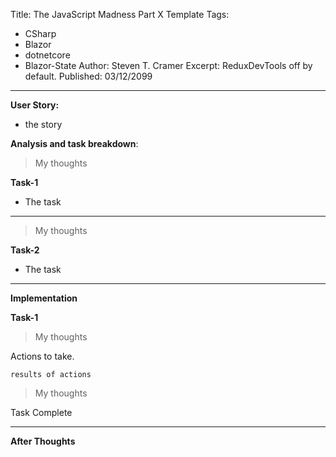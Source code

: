 Title: The JavaScript Madness Part  X Template
Tags: 
  - CSharp 
  - Blazor 
  - dotnetcore 
  - Blazor-State
Author: Steven T. Cramer
Excerpt: ReduxDevTools off by default. 
Published: 03/12/2099
---

**User Story:** 

 * the story

**Analysis and task breakdown**:

> My thoughts

**Task-1**

* The task

---

> My thoughts

**Task-2**

* The task

---

**Implementation**

**Task-1**

> My thoughts

Actions to take.

```
results of actions
```

> My thoughts

Task Complete

---

**After Thoughts**
